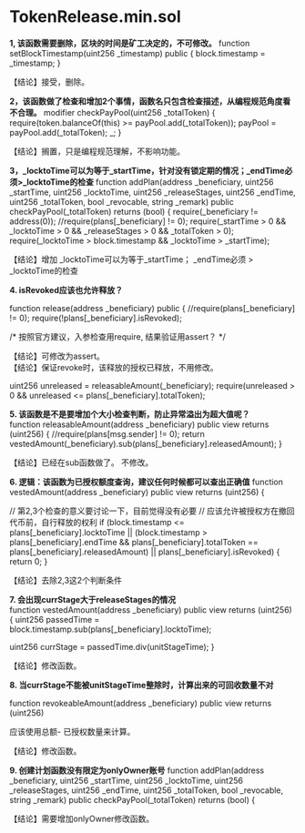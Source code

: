 # TokenRelease.min.sol
**1, 该函数需要删除，区块的时间是矿工决定的，不可修改。**
    function setBlockTimestamp(uint256 _timestamp) public {
        block.timestamp = _timestamp;
    }
    
【结论】接受，删除。    
    
**2，该函数做了检查和增加2个事情，函数名只包含检查描述，从编程规范角度看不合理。**
    modifier checkPayPool(uint256 _totalToken) {
        require(token.balanceOf(this) >= payPool.add(_totalToken));
        payPool = payPool.add(_totalToken);
        _;
    }
    
 【结论】搁置，只是编程规范理解，不影响功能。
    
 **3，_locktoTime可以为等于_startTime，针对没有锁定期的情况；_endTime必须>_locktoTime的检查**
function addPlan(address _beneficiary, uint256 _startTime, uint256 _locktoTime, uint256 _releaseStages, uint256 _endTime, uint256 _totalToken, bool _revocable, string _remark) public checkPayPool(_totalToken) returns (bool) {
        require(_beneficiary != address(0));
        //require(plans[_beneficiary] != 0);
        require(_startTime > 0 && _locktoTime > 0 && _releaseStages > 0 && _totalToken > 0);
        require(_locktoTime > block.timestamp && _locktoTime > _startTime);
        
 【结论】增加 _locktoTime可以为等于_startTime；
         _endTime必须 > _locktoTime的检查

**4. isRevoked应该也允许释放？**

function release(address _beneficiary) public {
    //require(plans[_beneficiary] != 0);
      require(!plans[_beneficiary].isRevoked);       
  
  /* 按照官方建议，入参检查用require, 结果验证用assert？ */
  
 【结论】可修改为assert。   
 【结论】保证revoke时，该释放的授权已释放，不用修改。
      
  uint256 unreleased = releasableAmount(_beneficiary);
  require(unreleased > 0 && unreleased <= plans[_beneficiary].totalToken);      
  
  
  
**5. 该函数是不是要增加个大小检查判断，防止异常溢出为超大值呢？**  
    function releasableAmount(address _beneficiary) public view returns (uint256) {
        //require(plans[msg.sender] != 0);
        return vestedAmount(_beneficiary).sub(plans[_beneficiary].releasedAmount);
    }  

【结论】已经在sub函数做了。 不修改。   
    
**6. 逻辑：该函数为已授权额度查询，建议任何时候都可以查出正确值**
function vestedAmount(address _beneficiary) public view returns (uint256) {

// 第2,3个检查的意义要讨论一下，目前觉得没有必要
// 应该允许被授权方在撤回代币前，自行释放的权利 
        if (block.timestamp <= plans[_beneficiary].locktoTime || (block.timestamp > plans[_beneficiary].endTime && plans[_beneficiary].totalToken == plans[_beneficiary].releasedAmount) || plans[_beneficiary].isRevoked) {
            return 0;
        }
        
【结论】去除2,3这2个判断条件
        
**7. 会出现currStage大于releaseStages的情况**    
 function vestedAmount(address _beneficiary) public view returns (uint256)
 {
  uint256 passedTime = block.timestamp.sub(plans[_beneficiary].locktoTime);
  
  uint256 currStage = passedTime.div(unitStageTime);
 }

【结论】修改函数。

**8. 当currStage不能被unitStageTime整除时，计算出来的可回收数量不对**

function revokeableAmount(address _beneficiary) public view returns (uint256) 

应该使用总额- 已授权数量来计算。

【结论】修改函数。

**9. 创建计划函数没有限定为onlyOwner账号**
 function addPlan(address _beneficiary, uint256 _startTime, uint256 _locktoTime, uint256 _releaseStages, uint256 _endTime, uint256 _totalToken, bool _revocable, string _remark) public checkPayPool(_totalToken) returns (bool) {
 
 【结论】需要增加onlyOwner修改函数。
        
        
        

    
    
    
